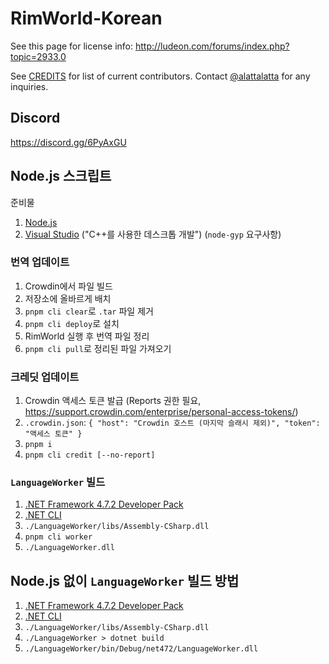 ﻿# RimWorld-Korean

See this page for license info: http://ludeon.com/forums/index.php?topic=2933.0

See [CREDITS](./CREDITS) for list of current contributors. Contact [@alattalatta](https://github.com/alattalatta) for any inquiries.

## Discord

https://discord.gg/6PyAxGU

## Node.js 스크립트

준비물

1. [Node.js](https://nodejs.org/en/)
1. [Visual Studio](https://visualstudio.microsoft.com/ko/downloads/) ("C++를 사용한 데스크톱 개발") (`node-gyp` 요구사항)

### 번역 업데이트

1. Crowdin에서 파일 빌드
1. 저장소에 올바르게 배치
1. `pnpm cli clear`로 `.tar` 파일 제거
1. `pnpm cli deploy`로 설치
1. RimWorld 실행 후 번역 파일 정리
1. `pnpm cli pull`로 정리된 파일 가져오기

### 크레딧 업데이트

1. Crowdin 액세스 토큰 발급 (Reports 권한 필요, https://support.crowdin.com/enterprise/personal-access-tokens/)
1. `.crowdin.json`: `{ "host": "Crowdin 호스트 (마지막 슬래시 제외)", "token": "액세스 토큰" }`
1. `pnpm i`
1. `pnpm cli credit [--no-report]`

### `LanguageWorker` 빌드

1. [.NET Framework 4.7.2 Developer Pack](https://dotnet.microsoft.com/download/dotnet-framework/net472)
1. [.NET CLI](https://docs.microsoft.com/ko-kr/dotnet/core/tools/)
1. `./LanguageWorker/libs/Assembly-CSharp.dll`
1. `pnpm cli worker`
1. `./LanguageWorker.dll`

## Node.js 없이 `LanguageWorker` 빌드 방법

1. [.NET Framework 4.7.2 Developer Pack](https://dotnet.microsoft.com/download/dotnet-framework/net472)
1. [.NET CLI](https://docs.microsoft.com/ko-kr/dotnet/core/tools/)
1. `./LanguageWorker/libs/Assembly-CSharp.dll`
1. `./LanguageWorker > dotnet build`
1. `./LanguageWorker/bin/Debug/net472/LanguageWorker.dll`
